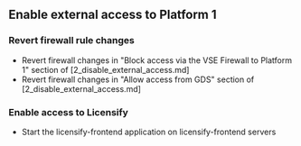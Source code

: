 ## Enable external access to Platform 1

### Revert firewall rule changes

* Revert firewall changes in "Block access via the VSE Firewall to Platform 1" section of [2_disable_external_access.md]
* Revert firewall changes in "Allow access from GDS" section of [2_disable_external_access.md]

### Enable access to Licensify

* Start the licensify-frontend application on licensify-frontend servers
